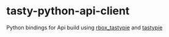 tasty-python-api-client
======================

Python bindings for Api build using [rbox_tastypie](https://github.com/Aplopio/rbox_tastypie) and [tastypie](http://django-tastypie.readthedocs.org/en/latest/)
